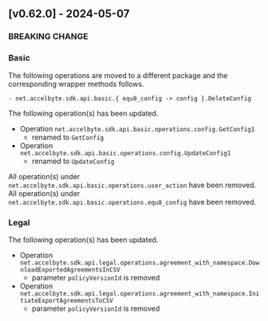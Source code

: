 <a name="v0.62.0"></a>
## [v0.62.0] - 2024-05-07

### BREAKING CHANGE

### Basic
The following operations are moved to a different package and the corresponding wrapper methods follows.
```
- net.accelbyte.sdk.api.basic.{ equ8_config -> config }.DeleteConfig
```

The following operation(s) has been updated.
- Operation `net.accelbyte.sdk.api.basic.operations.config.GetConfig1`
    - renamed to `GetConfig`
- Operation `net.accelbyte.sdk.api.basic.operations.config.UpdateConfig1`
    - renamed to `UpdateConfig`

All operation(s) under `net.accelbyte.sdk.api.basic.operations.user_action` have been removed.
All operation(s) under `net.accelbyte.sdk.api.basic.operations.equ8_config` have been removed.

### Legal

The following operation(s) has been updated.
- Operation `net.accelbyte.sdk.api.legal.operations.agreement_with_namespace.DownloadExportedAgreementsInCSV`
    - parameter `policyVersionId` is removed
- Operation `net.accelbyte.sdk.api.legal.operations.agreement_with_namespace.InitiateExportAgreementsToCSV`
    - parameter `policyVersionId` is removed